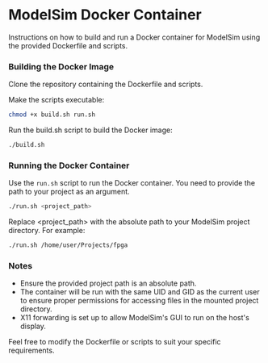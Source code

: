 # ModelSim Docker Container

Instructions on how to build and run a Docker container for ModelSim using the provided Dockerfile and scripts.

### Building the Docker Image

Clone the repository containing the Dockerfile and scripts.

Make the scripts executable:

```bash
chmod +x build.sh run.sh
```

Run the build.sh script to build the Docker image:

```bash
./build.sh
```

### Running the Docker Container

Use the `run.sh` script to run the Docker container. You need to provide the path to your project as an argument.

```bash
./run.sh <project_path>
```

Replace <project_path> with the absolute path to your ModelSim project directory. For example:

```bash
./run.sh /home/user/Projects/fpga
```

### Notes

- Ensure the provided project path is an absolute path.
- The container will be run with the same UID and GID as the current user to ensure proper permissions for accessing files in the mounted project directory.
- X11 forwarding is set up to allow ModelSim's GUI to run on the host's display.

Feel free to modify the Dockerfile or scripts to suit your specific requirements.